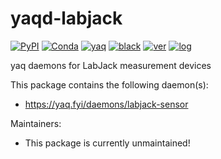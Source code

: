 # yaqd-labjack

[![PyPI](https://img.shields.io/pypi/v/yaqd-labjack)](https://pypi.org/project/yaqd-labjack)
[![Conda](https://img.shields.io/conda/vn/conda-forge/yaqd-labjack)](https://anaconda.org/conda-forge/yaqd-labjack)
[![yaq](https://img.shields.io/badge/framework-yaq-orange)](https://yaq.fyi/)
[![black](https://img.shields.io/badge/code--style-black-black)](https://black.readthedocs.io/)
[![ver](https://img.shields.io/badge/calver-YYYY.M.MICRO-blue)](https://calver.org/)
[![log](https://img.shields.io/badge/change-log-informational)](https://github.com/yaq-project/yaqd-labjack/-/blob/main/CHANGELOG.md)

yaq daemons for LabJack measurement devices

This package contains the following daemon(s):

- https://yaq.fyi/daemons/labjack-sensor

Maintainers:

- This package is currently unmaintained!

